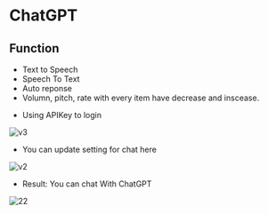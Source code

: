 # ChatGPT
## Function
+ Text to Speech
+ Speech To Text
+ Auto reponse
+ Volumn, pitch, rate with every item have decrease and inscease.

- Using APIKey to login


![v3](https://user-images.githubusercontent.com/86301553/220090956-ab876a98-c7ec-4cf8-8985-442dbd67b5af.jpg)

- You can update setting for chat here


![v2](https://user-images.githubusercontent.com/86301553/220091054-a02b74b5-a011-46dd-a600-998e54123ef3.jpg)

- Result: You can chat With ChatGPT


![22](https://user-images.githubusercontent.com/86301553/220092078-ddbfd480-a696-4023-81d2-6b95d7d4fa69.jpg)
